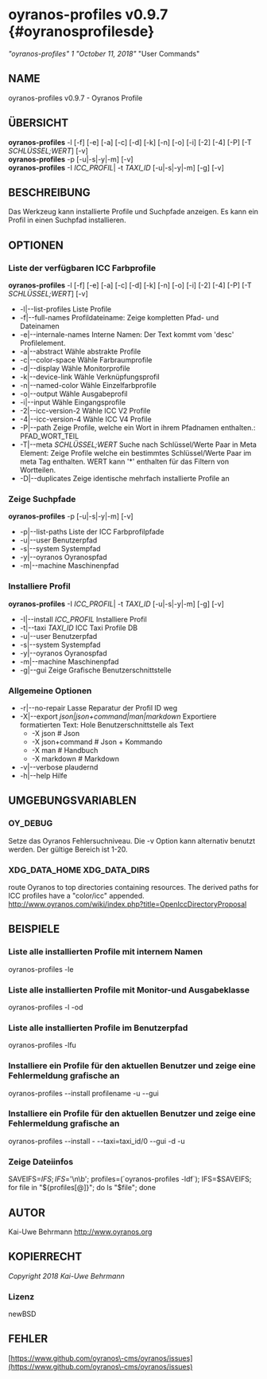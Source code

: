 # oyranos\-profiles v0.9.7 {#oyranosprofilesde}
*"oyranos\-profiles"* *1* *"October 11, 2018"* "User Commands"
## NAME
oyranos\-profiles v0.9.7 \- Oyranos Profile
## ÜBERSICHT
**oyranos\-profiles** \-l [\-f] [\-e] [\-a] [\-c] [\-d] [\-k] [\-n] [\-o] [\-i] [\-2] [\-4] [\-P] [\-T *SCHLÜSSEL;WERT*] [\-v]
<br />
**oyranos\-profiles** \-p [\-u|\-s|\-y|\-m] [\-v]
<br />
**oyranos\-profiles** \-I *ICC\_PROFIL*|  \-t *TAXI\_ID* [\-u|\-s|\-y|\-m] [\-g] [\-v]
<br />
## BESCHREIBUNG
Das Werkzeug kann installierte Profile und Suchpfade anzeigen. Es kann ein Profil in einen Suchpfad installieren.
## OPTIONEN
### Liste der verfügbaren ICC Farbprofile
**oyranos\-profiles** \-l [\-f] [\-e] [\-a] [\-c] [\-d] [\-k] [\-n] [\-o] [\-i] [\-2] [\-4] [\-P] [\-T *SCHLÜSSEL;WERT*] [\-v]

* \-l|\-\-list\-profiles	Liste Profile
* \-f|\-\-full\-names	Profildateiname: Zeige kompletten Pfad\- und Dateinamen
* \-e|\-\-internale\-names	Interne Namen: Der Text kommt vom 'desc' Profilelement.
* \-a|\-\-abstract	Wähle abstrakte Profile
* \-c|\-\-color\-space	Wähle Farbraumprofile
* \-d|\-\-display	Wähle Monitorprofile
* \-k|\-\-device\-link	Wähle Verknüpfungsprofil
* \-n|\-\-named\-color	Wähle Einzelfarbprofile
* \-o|\-\-output	Wähle Ausgabeprofil
* \-i|\-\-input	Wähle Eingangsprofile
* \-2|\-\-icc\-version\-2	Wähle ICC V2 Profile
* \-4|\-\-icc\-version\-4	Wähle ICC V4 Profile
* \-P|\-\-path	Zeige Profile, welche ein Wort in ihrem Pfadnamen enthalten.: PFAD\_WORT\_TEIL
* \-T|\-\-meta *SCHLÜSSEL;WERT*	Suche nach Schlüssel/Werte Paar in Meta Element: Zeige Profile welche ein bestimmtes Schlüssel/Werte Paar im meta Tag enthalten. WERT kann '*' enthalten für das Filtern von Wortteilen.
* \-D|\-\-duplicates	Zeige identische mehrfach installierte Profile an

### Zeige Suchpfade
**oyranos\-profiles** \-p [\-u|\-s|\-y|\-m] [\-v]

* \-p|\-\-list\-paths	Liste der ICC Farbprofilpfade
* \-u|\-\-user	Benutzerpfad
* \-s|\-\-system	Systempfad
* \-y|\-\-oyranos	Oyranospfad
* \-m|\-\-machine	Maschinenpfad

### Installiere Profil
**oyranos\-profiles** \-I *ICC\_PROFIL*|  \-t *TAXI\_ID* [\-u|\-s|\-y|\-m] [\-g] [\-v]

* \-I|\-\-install *ICC\_PROFIL*	Installiere Profil
* \-t|\-\-taxi *TAXI\_ID*	ICC Taxi Profile DB
* \-u|\-\-user	Benutzerpfad
* \-s|\-\-system	Systempfad
* \-y|\-\-oyranos	Oyranospfad
* \-m|\-\-machine	Maschinenpfad
* \-g|\-\-gui	Zeige Grafische Benutzerschnittstelle

### Allgemeine Optionen

* \-r|\-\-no\-repair	Lasse Reparatur der Profil ID weg
* \-X|\-\-export *json|json+command|man|markdown*	Exportiere formatierten Text: Hole Benutzerschnittstelle als Text
   * \-X json		# Json
   * \-X json+command		# Json + Kommando
   * \-X man		# Handbuch
   * \-X markdown		# Markdown
* \-v|\-\-verbose	plaudernd
* \-h|\-\-help	Hilfe

## UMGEBUNGSVARIABLEN
### OY\_DEBUG
Setze das Oyranos Fehlersuchniveau. Die \-v Option kann alternativ benutzt werden. Der gültige Bereich ist 1\-20.
### XDG\_DATA\_HOME XDG\_DATA\_DIRS
route Oyranos to top directories containing resources. The derived paths for ICC profiles have a "color/icc" appended. http://www.oyranos.com/wiki/index.php?title=OpenIccDirectoryProposal  
## BEISPIELE
### Liste alle installierten Profile mit internem Namen
oyranos\-profiles \-le 
### Liste alle installierten Profile mit Monitor\-und Ausgabeklasse
oyranos\-profiles \-l \-od 
### Liste alle installierten Profile im Benutzerpfad
oyranos\-profiles \-lfu 
### Installiere ein Profile für den aktuellen Benutzer und zeige eine Fehlermeldung grafische an
oyranos\-profiles \-\-install profilename \-u \-\-gui 
### Installiere ein Profile für den aktuellen Benutzer und zeige eine Fehlermeldung grafische an
oyranos\-profiles \-\-install \- \-\-taxi=taxi\_id/0 \-\-gui \-d \-u 
### Zeige Dateiinfos
SAVEIFS=$IFS ; IFS=$'\n\b'; profiles=(\`oyranos\-profiles \-ldf\`); IFS=$SAVEIFS; for file in "${profiles[@]}"; do ls "$file"; done  
## AUTOR
Kai\-Uwe Behrmann http://www.oyranos.org
## KOPIERRECHT
*Copyright 2018 Kai\-Uwe Behrmann*


### Lizenz
newBSD
## FEHLER
[https://www.github.com/oyranos\-cms/oyranos/issues](https://www.github.com/oyranos\-cms/oyranos/issues)

